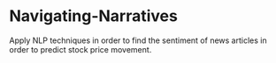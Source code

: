 # Navigating-Narratives
Apply NLP techniques in order to find the sentiment of news articles in order to predict stock price movement. 
